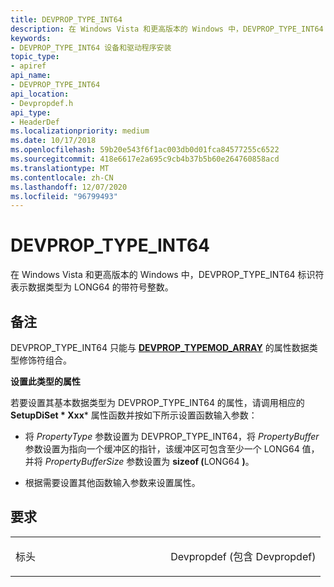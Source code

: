 ```yaml
---
title: DEVPROP_TYPE_INT64
description: 在 Windows Vista 和更高版本的 Windows 中，DEVPROP_TYPE_INT64 标识符表示数据类型为 LONG64 的带符号整数。
keywords:
- DEVPROP_TYPE_INT64 设备和驱动程序安装
topic_type:
- apiref
api_name:
- DEVPROP_TYPE_INT64
api_location:
- Devpropdef.h
api_type:
- HeaderDef
ms.localizationpriority: medium
ms.date: 10/17/2018
ms.openlocfilehash: 59b20e543f6f1ac003db0d01fca84577255c6522
ms.sourcegitcommit: 418e6617e2a695c9cb4b37b5b60e264760858acd
ms.translationtype: MT
ms.contentlocale: zh-CN
ms.lasthandoff: 12/07/2020
ms.locfileid: "96799493"
---
```

# <a name="devprop_type_int64"></a>DEVPROP_TYPE_INT64


在 Windows Vista 和更高版本的 Windows 中，DEVPROP_TYPE_INT64 标识符表示数据类型为 LONG64 的带符号整数。

<a name="remarks"></a>备注
-------

DEVPROP_TYPE_INT64 只能与 [**DEVPROP_TYPEMOD_ARRAY**](devprop-typemod-array.md) 的属性数据类型修饰符组合。

**设置此类型的属性**

若要设置其基本数据类型为 DEVPROP_TYPE_INT64 的属性，请调用相应的 **SetupDiSet * Xxx*** 属性函数并按如下所示设置函数输入参数：

- 将 *PropertyType* 参数设置为 DEVPROP_TYPE_INT64，将 *PropertyBuffer* 参数设置为指向一个缓冲区的指针，该缓冲区可包含至少一个 LONG64 值，并将 *PropertyBufferSize* 参数设置为 <strong>sizeof (</strong>LONG64 <strong>)</strong>。

- 根据需要设置其他函数输入参数来设置属性。

<a name="requirements"></a>要求
------------

<table>
<colgroup>
<col width="50%" />
<col width="50%" />
</colgroup>
<tbody>
<tr class="odd">
<td align="left"><p>标头</p></td>
<td align="left">Devpropdef (包含 Devpropdef) </td>
</tr>
</tbody>
</table>

 

 





